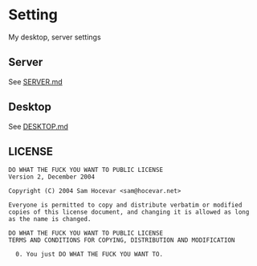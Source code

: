 # Setting

My desktop, server settings

## Server

See [SERVER.md](SERVER.md)

## Desktop

See [DESKTOP.md](DESKTOP.md)

## LICENSE

    DO WHAT THE FUCK YOU WANT TO PUBLIC LICENSE
    Version 2, December 2004

    Copyright (C) 2004 Sam Hocevar <sam@hocevar.net>

    Everyone is permitted to copy and distribute verbatim or modified
    copies of this license document, and changing it is allowed as long
    as the name is changed.

    DO WHAT THE FUCK YOU WANT TO PUBLIC LICENSE
    TERMS AND CONDITIONS FOR COPYING, DISTRIBUTION AND MODIFICATION

      0. You just DO WHAT THE FUCK YOU WANT TO.

